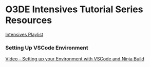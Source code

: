 # O3DE Intensives Tutorial Series Resources

[Intensives Playlist](https://www.youtube.com/playlist?list=PLFEodmYXEGNVzTdpPgwMjg73xLLfMQAuM)

### Setting Up VSCode Environment
[Video - Setting up your Environment with VSCode and Ninja Build](https://youtu.be/Kp0RjwijRaU)
